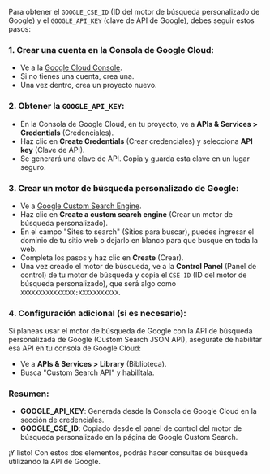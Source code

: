 Para obtener el `GOOGLE_CSE_ID` (ID del motor de búsqueda personalizado de Google) y el `GOOGLE_API_KEY` (clave de API de Google), debes seguir estos pasos:

### 1. Crear una cuenta en la Consola de Google Cloud:
   - Ve a la [Google Cloud Console](https://console.cloud.google.com/).
   - Si no tienes una cuenta, crea una.
   - Una vez dentro, crea un proyecto nuevo.

### 2. Obtener la `GOOGLE_API_KEY`:
   - En la Consola de Google Cloud, en tu proyecto, ve a **APIs & Services > Credentials** (Credenciales).
   - Haz clic en **Create Credentials** (Crear credenciales) y selecciona **API key** (Clave de API).
   - Se generará una clave de API. Copia y guarda esta clave en un lugar seguro.

### 3. Crear un motor de búsqueda personalizado de Google:
   - Ve a [Google Custom Search Engine](https://cse.google.com/cse/).
   - Haz clic en **Create a custom search engine** (Crear un motor de búsqueda personalizado).
   - En el campo "Sites to search" (Sitios para buscar), puedes ingresar el dominio de tu sitio web o dejarlo en blanco para que busque en toda la web.
   - Completa los pasos y haz clic en **Create** (Crear).
   - Una vez creado el motor de búsqueda, ve a la **Control Panel** (Panel de control) de tu motor de búsqueda y copia el `CSE ID` (ID del motor de búsqueda personalizado), que será algo como `XXXXXXXXXXXXXXX:XXXXXXXXXXX`.

### 4. Configuración adicional (si es necesario):
   Si planeas usar el motor de búsqueda de Google con la API de búsqueda personalizada de Google (Custom Search JSON API), asegúrate de habilitar esa API en tu consola de Google Cloud:
   - Ve a **APIs & Services > Library** (Biblioteca).
   - Busca "Custom Search API" y habilítala.

### Resumen:
- **GOOGLE_API_KEY**: Generada desde la Consola de Google Cloud en la sección de credenciales.
- **GOOGLE_CSE_ID**: Copiado desde el panel de control del motor de búsqueda personalizado en la página de Google Custom Search.

¡Y listo! Con estos dos elementos, podrás hacer consultas de búsqueda utilizando la API de Google.